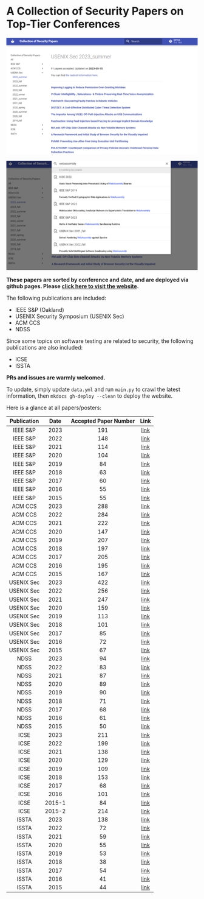 # A Collection of Security Papers on Top-Tier Conferences

![overview](./img/Snipaste_2023-05-19_16-31-36.png)

![search](./img/Snipaste_2023-05-19_16-32-44.png)
    
**These papers are sorted by conference and date, and are deployed via github pages. Please [click here to visit the website](https://sec.c01dkit.com).**
    
The following publications are included:

- IEEE S&P (Oakland)
- USENIX Security Symposium (USENIX Sec)
- ACM CCS
- NDSS

Since some topics on software testing are related to security, the following publications are also included:

- ICSE
- ISSTA

**PRs and issues are warmly welcomed.**

To update, simply update `data.yml` and run `main.py` to crawl the latest information, then `mkdocs gh-deploy --clean` to deploy the website.

Here is a glance at all papers/posters:

| Publication | Date | Accepted Paper Number | Link |
| :---: | :---: | :---: | :---: |
| IEEE S&P | 2023 | 191 | [link](https://dblp.org/db/conf/sp/sp2023.html) |
| IEEE S&P | 2022 | 148 | [link](https://dblp.org/db/conf/sp/sp2022.html) |
| IEEE S&P | 2021 | 114 | [link](https://dblp.org/db/conf/sp/sp2021.html) |
| IEEE S&P | 2020 | 104 | [link](https://dblp.org/db/conf/sp/sp2020.html) |
| IEEE S&P | 2019 | 84 | [link](https://dblp.org/db/conf/sp/sp2019.html) |
| IEEE S&P | 2018 | 63 | [link](https://dblp.org/db/conf/sp/sp2018.html) |
| IEEE S&P | 2017 | 60 | [link](https://dblp.org/db/conf/sp/sp2017.html) |
| IEEE S&P | 2016 | 55 | [link](https://dblp.org/db/conf/sp/sp2016.html) |
| IEEE S&P | 2015 | 55 | [link](https://dblp.org/db/conf/sp/sp2015.html) |
| ACM CCS | 2023 | 288 | [link](https://dblp.org/db/conf/ccs/ccs2023.html) |
| ACM CCS | 2022 | 284 | [link](https://dblp.org/db/conf/ccs/ccs2022.html) |
| ACM CCS | 2021 | 222 | [link](https://dblp.org/db/conf/ccs/ccs2021.html) |
| ACM CCS | 2020 | 147 | [link](https://dblp.org/db/conf/ccs/ccs2020.html) |
| ACM CCS | 2019 | 207 | [link](https://dblp.org/db/conf/ccs/ccs2019.html) |
| ACM CCS | 2018 | 197 | [link](https://dblp.org/db/conf/ccs/ccs2018.html) |
| ACM CCS | 2017 | 205 | [link](https://dblp.org/db/conf/ccs/ccs2017.html) |
| ACM CCS | 2016 | 195 | [link](https://dblp.org/db/conf/ccs/ccs2016.html) |
| ACM CCS | 2015 | 167 | [link](https://dblp.org/db/conf/ccs/ccs2015.html) |
| USENIX Sec | 2023 | 422 | [link](https://dblp.org/db/conf/uss/uss2023.html) |
| USENIX Sec | 2022 | 256 | [link](https://dblp.org/db/conf/uss/uss2022.html) |
| USENIX Sec | 2021 | 247 | [link](https://dblp.org/db/conf/uss/uss2021.html) |
| USENIX Sec | 2020 | 159 | [link](https://dblp.org/db/conf/uss/uss2020.html) |
| USENIX Sec | 2019 | 113 | [link](https://dblp.org/db/conf/uss/uss2019.html) |
| USENIX Sec | 2018 | 101 | [link](https://dblp.org/db/conf/uss/uss2018.html) |
| USENIX Sec | 2017 | 85 | [link](https://dblp.org/db/conf/uss/uss2017.html) |
| USENIX Sec | 2016 | 72 | [link](https://dblp.org/db/conf/uss/uss2016.html) |
| USENIX Sec | 2015 | 67 | [link](https://dblp.org/db/conf/uss/uss2015.html) |
| NDSS | 2023 | 94 | [link](https://dblp.org/db/conf/ndss/ndss2023.html) |
| NDSS | 2022 | 83 | [link](https://dblp.org/db/conf/ndss/ndss2022.html) |
| NDSS | 2021 | 87 | [link](https://dblp.org/db/conf/ndss/ndss2021.html) |
| NDSS | 2020 | 89 | [link](https://dblp.org/db/conf/ndss/ndss2020.html) |
| NDSS | 2019 | 90 | [link](https://dblp.org/db/conf/ndss/ndss2019.html) |
| NDSS | 2018 | 71 | [link](https://dblp.org/db/conf/ndss/ndss2018.html) |
| NDSS | 2017 | 68 | [link](https://dblp.org/db/conf/ndss/ndss2017.html) |
| NDSS | 2016 | 61 | [link](https://dblp.org/db/conf/ndss/ndss2016.html) |
| NDSS | 2015 | 50 | [link](https://dblp.org/db/conf/ndss/ndss2015.html) |
| ICSE | 2023 | 211 | [link](https://dblp.org/db/conf/icse/icse2023.html) |
| ICSE | 2022 | 199 | [link](https://dblp.org/db/conf/icse/icse2022.html) |
| ICSE | 2021 | 138 | [link](https://dblp.org/db/conf/icse/icse2021.html) |
| ICSE | 2020 | 129 | [link](https://dblp.org/db/conf/icse/icse2020.html) |
| ICSE | 2019 | 109 | [link](https://dblp.org/db/conf/icse/icse2019.html) |
| ICSE | 2018 | 153 | [link](https://dblp.org/db/conf/icse/icse2018.html) |
| ICSE | 2017 | 68 | [link](https://dblp.org/db/conf/icse/icse2017.html) |
| ICSE | 2016 | 101 | [link](https://dblp.org/db/conf/icse/icse2016.html) |
| ICSE | 2015-1 | 84 | [link](https://dblp.org/db/conf/icse/icse2015-1.html) |
| ICSE | 2015-2 | 214 | [link](https://dblp.org/db/conf/icse/icse2015-2.html) |
| ISSTA | 2023 | 138 | [link](https://dblp.org/db/conf/issta/issta2023.html) |
| ISSTA | 2022 | 72 | [link](https://dblp.org/db/conf/issta/issta2022.html) |
| ISSTA | 2021 | 59 | [link](https://dblp.org/db/conf/issta/issta2021.html) |
| ISSTA | 2020 | 55 | [link](https://dblp.org/db/conf/issta/issta2020.html) |
| ISSTA | 2019 | 53 | [link](https://dblp.org/db/conf/issta/issta2019.html) |
| ISSTA | 2018 | 38 | [link](https://dblp.org/db/conf/issta/issta2018.html) |
| ISSTA | 2017 | 54 | [link](https://dblp.org/db/conf/issta/issta2017.html) |
| ISSTA | 2016 | 41 | [link](https://dblp.org/db/conf/issta/issta2016.html) |
| ISSTA | 2015 | 44 | [link](https://dblp.org/db/conf/issta/issta2015.html) |
